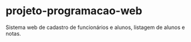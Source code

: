# projeto-programacao-web
Sistema web de cadastro de funcionários e alunos, listagem de alunos e notas.
